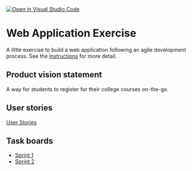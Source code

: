 [![Open in Visual Studio Code](https://classroom.github.com/assets/open-in-vscode-c66648af7eb3fe8bc4f294546bfd86ef473780cde1dea487d3c4ff354943c9ae.svg)](https://classroom.github.com/online_ide?assignment_repo_id=8874495&assignment_repo_type=AssignmentRepo)
# Web Application Exercise

A little exercise to build a web application following an agile development process. See the [instructions](instructions.md) for more detail.

## Product vision statement

A way for students to register for their college courses on-the-go.

## User stories

[User Stories](https://github.com/software-students-fall2022/web-app-exercise-team-4-1/issues)

## Task boards

- [Sprint 1](https://github.com/orgs/software-students-fall2022/projects/6)
- [Sprint 2](https://github.com/orgs/software-students-fall2022/projects/23)
